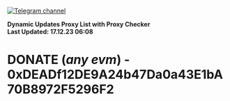[![Telegram channel](https://img.shields.io/endpoint?url=https://runkit.io/damiankrawczyk/telegram-badge/branches/master?url=https://t.me/n4z4v0d)](https://t.me/n4z4v0d) 

**Dynamic Updates Proxy List with Proxy Checker**  
**Last Updated: 17.12.23 06:08**

# DONATE (_any evm_) - 0xDEADf12DE9A24b47Da0a43E1bA70B8972F5296F2
